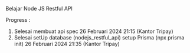 Belajar Node JS Restful API

Progress :
1. Selesai membuat api spec 26 Februari 2024 21:15 (Kantor Tripay)
2. Selesai setUp database (nodejs_restful_api) setup Prisma (npx prisma init) 26 Februari 2024 21:35 (Kantor Tripay)
